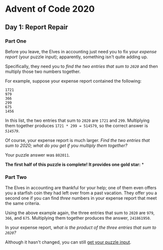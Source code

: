 # Advent of Code 2020

## Day 1: Report Repair

### Part One

Before you leave, the Elves in accounting just need you to fix your
*expense report* (your puzzle input); apparently, something isn't quite adding up.

Specifically, they need you to *find the two entries that sum to `2020`* and then
multiply those two numbers together.

For example, suppose your expense report contained the following:

```
1721
979
366
299
675
1456
```

In this list, the two entries that sum to `2020` are `1721` and `299`. Multiplying
them together produces `1721 * 299 = 514579`, so the correct answer is *`514579`*.

Of course, your expense report is much larger. *Find the two entries that sum
to 2020; what do you get if you multiply them together?*

Your puzzle answer was `802011`.

**The first half of this puzzle is complete! It provides one gold star:** *

### Part Two

The Elves in accounting are thankful for your help; one of them even offers
you a starfish coin they had left over from a past vacation. They offer you a
second one if you can find *three* numbers in your expense report that meet the
same criteria.

Using the above example again, the three entries that sum to `2020` are `979`,
`366`, and `675`. Multiplying them together produces the answer, `241861950`.

In your expense report, *what is the product of the three entries that sum to `2020`?*

Although it hasn't changed, you can still [get your puzzle input][2].

[2]: https://adventofcode.com/2020/day/1/input